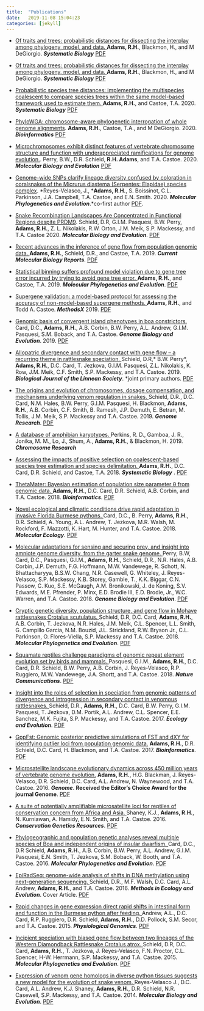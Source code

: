```yaml
---
title:  "Publications"
date:   2019-11-08 15:04:23
categories: [jekyll]
---
```


* [Of traits and trees: probabilistic distances for dissecting the interplay among phylogeny, model, and data. ](https://academic.oup.com/sysbio/advance-article/doi/10.1093/sysbio/syab009/6136195?searchresult=1)__Adams, R.H.__, Blackmon, H., and M DeGiorgio. ___Systematic Biology___
[PDF](assets/TraitsAndTrees.pdf)


* [Of traits and trees: probabilistic distances for dissecting the interplay among phylogeny, model, and data. ](https://academic.oup.com/sysbio/advance-article/doi/10.1093/sysbio/syab009/6136195?searchresult=1)__Adams, R.H.__, Blackmon, H., and M DeGiorgio. ___Systematic Biology___
[PDF](assets/TraitsAndTrees.pdf)

* [Probabilistic species tree distances: implementing the multispecies coalescent to compare species trees within the same model-based framework used to estimate them. ](https://academic.oup.com/sysbio/article/69/1/194/5488962)__Adams, R.H.__, and Castoe, T.A. 2020. ___Systematic Biology___
[PDF](assets/SysBio_2020a.pdf)

* [PhyloWGA: chromosome-aware phylogenetic interrogation of whole genome alignments](https://academic.oup.com/bioinformatics/advance-article-abstract/doi/10.1093/bioinformatics/btaa884/5922815?redirectedFrom=fulltext). __Adams, R.H.__, Castoe, T.A., and M DeGiorgio. 2020. ___Bioinformatics___
[PDF](assets/PhyloWGA.pdf)

* [ Microchromosomes exhibit distinct features of vertebrate chromosome structure and function with underappreciated ramifications for genome evolution.](https://academic.oup.com/mbe/advance-article/doi/10.1093/molbev/msaa253/5912540). Perry, B.W., D.R. Schield, __R.H. Adams__, and T.A. Castoe. 2020. ___Molecular Biology and Evolution___
[PDF](assets/MicroChrom.pdf)

* [Genome-wide SNPs clarify lineage diversity confused by coloration in coralsnakes of the Micrurus diastema (Serpentes: Elapidae) species complex](https://www.sciencedirect.com/science/article/pii/S1055790320300427?via%3Dihub). \*Reyes-Velasco, J., \*__Adams, R.H.__, S. Boissinot, C.L. Parkinson, J.A. Campbell, T.A. Castoe, and E.N. Smith. 2020. ___Molecular Phylogenetics and Evolution___.\*co-first author [PDF](assets/AdamsReyesVelasco_2020.pdf).


* [Snake Recombination Landscapes Are Concentrated in Functional Regions despite PRDM9](https://academic.oup.com/mbe/advance-article/doi/10.1093/molbev/msaa003/5700722). Schield, D.R, G.I.M. Pasquesi, B.W. Perry, __Adams, R.H.__, Z. L. Nikolakis, R.W. Orton, J.M. Meik, S.P. Mackessy, and T.A. Castoe 2020. ___Molecular Biology and Evolution___. 
[PDF](assets/SnakeRecomb_MBE_2020.pdf)

* [Recent advances in the inference of gene flow from population genomic data. ](https://link.springer.com/article/10.1007/s40610-019-00120-0)
__Adams, R.H.__, Schield, D.R., and Castoe, T.A. 2019. ___Current Molecular Biology Reports___. 
[PDF](assets/RecentAdvancesGeneFlow2019.pdf)


* [Statistical binning suffers profound model violation due to gene tree error incurred by trying to avoid gene tree error. ](https://www.sciencedirect.com/science/article/pii/S1055790318305153?via%3Dihub)
__Adams, R.H.__, and Castoe, T.A. 2019. ___Molecular Phylogenetics and Evolution___.
[PDF](assets/AdamsCastoeMPE2019.pdf)

* [Supergene validation: a model-based protocol for assessing the accuracy of non-model-based supergene methods. ](https://www.sciencedirect.com/science/article/pii/S2215016119302493)
__Adams, R.H.__, and Todd A. Castoe. ___MethodsX___ 2019.
[PDF](assets/AdamsCastoeMethodsX2019.pdf)


* [Genomic basis of convergent island phenotypes in boa constrictors. ](https://academic.oup.com/gbe/article/11/11/3123/5603307?rss=1)
Card, D.C., __Adams, R.H.__, A.B. Corbin, B.W. Perry, A.L. Andrew, G.I.M. Pasquesi, S.M. Boback, and T.A. Castoe. ___Genome Biology and Evolution___. 2019.
[PDF](assets/GBE2019.pdf)

* [Allopatric divergence and secondary contact with gene flow – a recurring theme in rattlesnake speciation. ](https://academic.oup.com/biolinnean/article/128/1/149/5523649)
Schield, D.R,* B.W. Perry*, __Adams, R.H.__, D.C. Card, T. Jezkova, G.I.M. Pasquesi, Z.L. Nikolakis, K. Row, J.M. Meik, C.F. Smith, S.P. Mackessy, and T.A. Castoe. 2019. ___Biological Journal of the Linnean Society___. *joint primary authors.
[PDF](assets/BJLS2019.pdf)

* [The origins and evolution of chromosomes, dosage compensation, and mechanisms underlying venom regulation in snakes. ](https://genome.cshlp.org/content/early/2019/03/15/gr.240952.118.abstract)
Schield, D.R., D.C. Card, N.M. Hales, B.W. Perry, G.I.M. Pasquesi, H. Blackmon, __Adams, R.H.__, A.B. Corbin, C.F. Smith, B. Ramesh, J.P. Demuth, E. Betran, M. Tollis, J.M. Meik, S.P. Mackessy and T.A. Castoe. 2019. ___Genome Research___. 
[PDF](assets//GenomeResearch2019.pdf)

* [A database of amphibian karyotypes. ](https://link.springer.com/article/10.1007%2Fs10577-019-09613-1)
Perkins, R. D., Gamboa, J. R., Jonika, M. M., Lo, J., Shum, A., __Adams, R.H.__, & Blackmon, H. 2019. ___Chromosome Research___


* [Assessing the impacts of positive selection on coalescent-based species tree estimation and species delimitation. ](https://academic.oup.com/sysbio/article/67/6/1076/4995179)
__Adams, R.H.__, D.C. Card, D.R. Schield, and Castoe, T.A. 2018. ___Systematic Biology___ .
[PDF](assets//AdamsSysBio2018.pdf)

* [ThetaMater: Bayesian estimation of population size parameter θ from genomic data. ](https://academic.oup.com/bioinformatics/article/34/6/1072/4670681)
__Adams, R.H.__, D.C. Card, D.R. Schield, A.B. Corbin, and T.A. Castoe. 2018. ___Bioinformatics___.
[PDF](assets//ThetaMater2019.pdf)

* [Novel ecological and climatic conditions drive rapid adaptation in invasive Florida Burmese pythons. ](https://onlinelibrary.wiley.com/doi/full/10.1111/mec.14885)
Card, D.C., B. Perry, __Adams, R.H.__, D.R. Schield, A. Young, A.L. Andrew, T. Jezkova, M.R. Walsh, M. Rockford, F. Mazzotti, K. Hart, M. Hunter, and T.A. Castoe. 2018. ___Molecular Ecology___.
[PDF](assets//ME2019.pdf)


* [Molecular adaptations for sensing and securing prey, and insight into amniote genome diversity, from the garter snake genome. ](https://academic.oup.com/gbe/article/10/8/2110/5061318)
Perry, B.W, Card, D.C., Pasquesi, G.I.M., __Adams, R.H.__, Schield, D.R., N.R. Hales, A.B. Corbin, J.P. Demuth, F.G. Hoffmann, M.W. Vandewege, R. Schott, N. Bhattacharyya, B.S.W. Chang, N.R. Casewell, G. Whiteley, J. Reyes-Velasco, S.P. Mackessy, K.B. Storey, Gamble, T., K.K. Biggar, C.N. Passow, C. Kuo, S.E. McGaugh, A.M. Bronikowski, J. de Koning, S.V. Edwards, M.E. Pfrender, P. Minx, E.D. Brodie III, E.D. Brodie, Jr., W.C. Warren, and T.A. Castoe. 2018. ___Genome Biology and Evolution___.
[PDF](assets//GBE2018.pdf)

* [Cryptic genetic diversity, population structure, and gene flow in Mohave rattlesnakes Crotalus scutulatus. ](https://www.sciencedirect.com/science/article/pii/S1055790317304992?via%3Dihub)
Schield, D.R, D.C. Card, __Adams, R.H.__, A.B. Corbin, T. Jezkova, N.R. Hales, J.M. Meik, C.L. Spencer, L.L. Smith, G. Campillo Garcia, N.M. Bouzid, J.L. Strickland, R.W. Bryson Jr., C.L. Parkinson, O. Flores-Viella, S.P. Mackessy and T.A. Castoe. 2018. ___Molecular Phylogenetics and Evolution___.
[PDF](assets//MPEa2018.pdf)


* [Squamate reptiles challenge paradigms of genomic repeat element evolution set by birds and mammals. ](https://www.nature.com/articles/s41467-018-05279-1)
Pasquesi, G.I.M., __Adams, R.H.__, D.C. Card, D.R. Schield, B.W. Perry, A.B. Corbin, J. Reyes-Velasco, R.P. Ruggiero, M.W. Vandewege, J.A. Shortt, and T.A. Castoe. 2018. ___Nature Communications___.
[PDF](assets//NatureC2018.pdf)

* [Insight into the roles of selection in speciation from genomic patterns of divergence and introgression in secondary contact in venomous rattlesnakes. ](https://onlinelibrary.wiley.com/doi/full/10.1002/ece3.2996)
Schield, D.R., __Adams, R.H.__,  D.C. Card, B.W. Perry, G.I.M. Pasquesi, T. Jezkova, D.M. Portik, A.L. Andrew, C.L. Spencer, E.E. Sanchez, M.K. Fujita, S.P. Mackessy, and T.A. Castoe. 2017. ___Ecology and Evolution___.
[PDF](assets//EE2017.pdf)


* [GppFst: Genomic posterior predictive simulations of FST and dXY for identifying outlier loci from population genomic data.](https://academic.oup.com/bioinformatics/article/33/9/1414/2736363)
__Adams, R.H.__, D.R. Schield, D.C. Card, H. Blackmon, and T.A. Castoe. 2017.  ___Bioinformatics___.
[PDF](assets//Gppfst2017.pdf)


* [Microsatellite landscape evolutionary dynamics across 450 million years of vertebrate genome evolution.](https://www.nrcresearchpress.com/doi/full/10.1139/gen-2015-0124#.Xlklli2ZOEk)
__Adams, R.H.__, H.G. Blackman, J. Reyes-Velasco, D.R. Schield, D.C. Card, A.L. Andrew, N. Waynewood, and T.A. Castoe. 2016.  ___Genome___. __Received the Editor’s Choice Award for the journal Genome__.
[PDF](assets//Adams2016Genome.pdf)



* [A suite of potentially amplifiable microsatellite loci for reptiles of conservation concern from Africa and Asia. ](https://link.springer.com/article/10.1007/s12686-016-0534-y)
Shaney, K.J., __Adams, R.H.__, N. Kurniawan, A. Hamidy, E.N. Smith, and T.A. Castoe. 2016. ___Conservation Genetics Resources___.
[PDF](assets/CGR2016.pdf)


* [Phylogeographic and population genetic analyses reveal multiple species of Boa and independent origins of insular dwarfism. ](https://www.sciencedirect.com/science/article/pii/S1055790316301245?via%3Dihub)
Card, D.C., D.R Schield, __Adams, R.H.__, A.B. Corbin, B.W. Perry, A.L. Andrew, G.I.M. Pasquesi, E.N. Smith, T. Jezkova, S.M. Boback, W. Booth, and T.A. Castoe. 2016. ___Molecular Phylogenetics and Evolution___.
[PDF](assets/MPEa2016.pdf)

* [EpiRadSeq: genome-wide analysis of shifts in DNA methylation using next-generation sequencing. ](https://besjournals.onlinelibrary.wiley.com/doi/full/10.1111/2041-210X.12435)
Schield, D.R., M.F. Walsh, D.C. Card,  A.L. Andrew, __Adams, R.H.__, and T.A. Castoe. 2016. ___Methods in Ecology and Evolution___. Cover Article.
[PDF](assets/MEEa2016.pdf)

* [Rapid changes in gene expression direct rapid shifts in intestinal form and function in the Burmese python after feeding. ](https://www.physiology.org/doi/full/10.1152/physiolgenomics.00131.2014?url_ver=Z39.88-2003&rfr_id=ori%3Arid%3Acrossref.org&rfr_dat=cr_pub%3Dpubmed)
Andrew, A.L., D.C. Card, R.P. Ruggiero, D.R. Schield, __Adams, R.H.__, D.D. Pollock, S.M. Secor, and T.A. Castoe. 2015. ___Physiological Genomics___.
[PDF](assets/PG2015.pdf)


* [Incipient speciation with biased gene flow between two lineages of the Western Diamondback Rattlesnake Crotalus atrox. ](https://www.sciencedirect.com/science/article/pii/S1055790314004242?via%3Dihub)
Schield, D.R, D.C. Card, __Adams, R.H.__, T. Jezkova, J. Reyes-Velasco, F.N. Proctor, C.L. Spencer, H-W. Herrmann, S.P. Mackessy, and T.A. Castoe. 2015. ___Molecular Phylogenetics and Evolution___.
[PDF](assets/MPE2015.pdf)


* [Expression of venom gene homologs in diverse python tissues suggests a new model for the evolution of snake venom. ](https://academic.oup.com/mbe/article/32/1/173/2925580)
Reyes-Velasco J., D.C. Card, A.L. Andrew, K.J. Shaney, __Adams, R.H.__, D.R. Schield, N.R. Casewell, S.P. Mackessy, and T.A. Castoe. 2014. ___Molecular Biology and Evolution___.
[PDF](assets/MBE2014.pdf)

